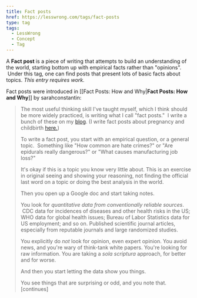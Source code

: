 ```yaml
---
title: Fact posts
href: https://lesswrong.com/tags/fact-posts
type: tag
tags:
  - LessWrong
  - Concept
  - Tag
---
```


A **Fact post** is a piece of writing that attempts to build an understanding of the world, starting bottom up with empirical facts rather than "opinions".  Under this tag, one can find posts that present lots of basic facts about topics. *This entry requires work.*

Fact posts were introduced in [[Fact Posts: How and Why|**Fact Posts: How and Why**]] by sarahconstantin:

> The most useful thinking skill I've taught myself, which I think should be more widely practiced, is writing what I call "fact posts."  I write a bunch of these on my [blog](https://srconstantin.wordpress.com/). (I write fact posts about pregnancy and childbirth [here.](https://parentingwithevidence.wordpress.com/))
> 
> To write a fact post, you start with an empirical question, or a general topic.  Something like "How common are hate crimes?" or "Are epidurals really dangerous?" or "What causes manufacturing job loss?"  
> 
> It's okay if this is a topic you know very little about. This is an exercise in original seeing and showing your reasoning, not finding the official last word on a topic or doing the best analysis in the world.
> 
> Then you open up a Google doc and start taking notes.
> 
> You look for *quantitative data from conventionally reliable sources*.  CDC data for incidences of diseases and other health risks in the US; WHO data for global health issues; Bureau of Labor Statistics data for US employment; and so on. Published scientific journal articles, especially from reputable journals and large randomized studies.
> 
> You explicitly do *not* look for opinion, even expert opinion. You avoid news, and you're wary of think-tank white papers. You're looking for raw information. You are taking a *sola scriptura* approach, for better and for worse.
> 
> And then you start letting the data show you things. 
> 
> You see things that are surprising or odd, and you note that. \[continues\]